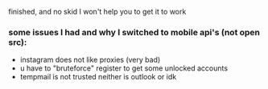 finished, and no skid I won't help you to get it to work

### some issues I had and why I switched to mobile api's (not open src):
- instagram does not like proxies (very bad)
- u have to "bruteforce" register to get some unlocked accounts
- tempmail is not trusted neither is outlook or idk

